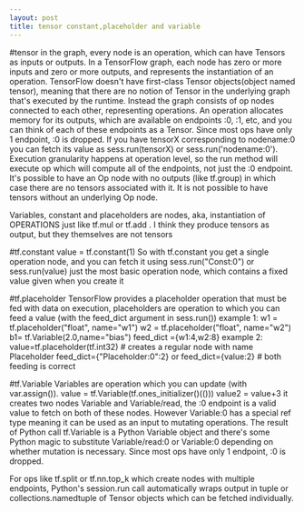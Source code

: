 ```yaml
---
layout: post
title: tensor constant,placeholder and variable
---
```


#tensor
in the graph, every node is an operation, which can have Tensors as inputs or outputs. 
In a TensorFlow graph, each node has zero or more inputs and zero or more outputs, and represents the instantiation of an operation.
TensorFlow doesn't have first-class Tensor objects(object named tensor), meaning that there are no notion of Tensor in the underlying graph that's 
executed by the runtime.
Instead the graph consists of op nodes connected to each other, representing operations. An operation allocates memory for its outputs,
which are available on endpoints :0, :1, etc, and you can  think of each of these endpoints as a Tensor.
Since most ops have only 1 endpoint, :0 is dropped. 
If you have tensorX corresponding to nodename:0 you can fetch its value as sess.run(tensorX) or sess.run('nodename:0').
Execution granularity happens at operation level, so the run method will execute op which will compute all of the endpoints, not just the :0 endpoint. 
It's possible to have an Op node with no outputs (like tf.group) in which case there are no tensors associated with it. 
It is not possible to have tensors without an underlying Op node.


Variables, constant and placeholders are nodes, aka, instantiation of OPERATIONS just like tf.mul or tf.add . 
I think they produce tensors as output, but they themselves are not tensors

#tf.constant
value = tf.constant(1)
So with tf.constant you get a single operation node, and you can fetch it using sess.run("Const:0") or sess.run(value)
just the most basic operation node, which contains a fixed value given when you create it

#tf.placeholder
TensorFlow provides a placeholder operation that must be fed with data on execution,
placeholders are operation to which you can feed a value (with the feed_dict argument in sess.run())
example 1:
w1 = tf.placeholder("float", name="w1")
w2 = tf.placeholder("float", name="w2")
b1= tf.Variable(2.0,name="bias")
feed_dict ={w1:4,w2:8}
example 2:
value=tf.placeholder(tf.int32) # creates a regular node with name Placeholder
feed_dict={"Placeholder:0":2} or feed_dict={value:2}  # both feeding is correct

#tf.Variable 
Variables are operation which you can update (with var.assign()). 
value = tf.Variable(tf.ones_initializer()(()))
value2 = value+3
it creates two nodes Variable and Variable/read, the :0 endpoint is a valid value to fetch on both of these nodes. 
However Variable:0 has a special ref type meaning it can be used as an input to mutating operations. 
The result of Python call tf.Variable is a Python Variable object and
there's some Python magic to substitute Variable/read:0 or Variable:0 depending on whether mutation is necessary. 
Since most ops have only 1 endpoint, :0 is dropped. 


For ops like tf.split or tf.nn.top_k which create nodes with multiple endpoints,
Python's session.run call automatically wraps output in tuple or collections.namedtuple of Tensor objects which can be fetched individually.
